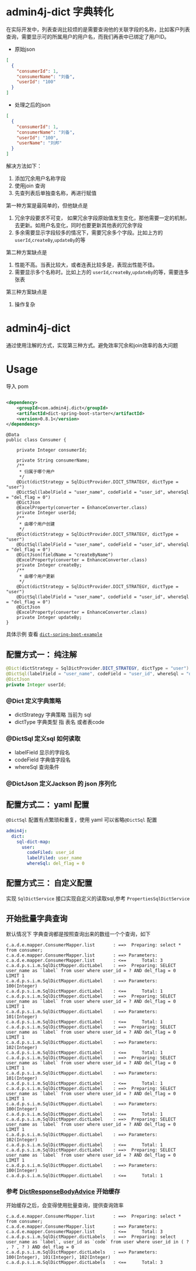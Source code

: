 # admin4j-dict 字典转化

在实际开发中，列表查询比较烦的是需要查询他的关联字段的名称，比如客户列表查询，需要显示可的所属用户的用户名，而我们再表中已绑定了用户ID。

- 原始json

```json
[
  {
    "consumerId": 1,
    "consumerName": "刘备",
    "userId": "100"
  }
]
```

- 处理之后的json

```json
[
  {
    "consumerId": 1,
    "consumerName": "刘备",
    "userId": "100",
    "userName": "刘邦"
  }
]
```

解决方法如下：

1. 添加冗余用户名称字段
2. 使用join 查询
3. 先查列表后单独查名称，再进行赋值

第一种方案是最简单的，但他缺点是

1. 冗余字段要求不可变， 如果冗余字段原始值发生变化，那他需要一定的机制，去更新。如用户名变化，同时也要更新其他表的冗余字段
2. 多余需要显示字段较多的情况下，需要冗余多个字段。比如上方的 `userId`,`createBy`,`updateBy`的等

第二种方案缺点是

1. 性能不高。当表比较大，或者连表比较多是，表现出性能不佳。
2. 需要显示多个名称时。比如上方的 `userId`,`createBy`,`updateBy`的等，需要连多张表

第三种方案缺点是

1. 操作复杂

# admin4j-dict

通过使用注解的方式，实现第三种方式。避免效率冗余和join效率的各大问题

# Usage

导入 pom

```xml

<dependency>
    <groupId>com.admin4j.dict</groupId>
    <artifactId>dict-spring-boot-starter</artifactId>
    <version>0.8.1</version>
</dependency>
```

```
@Data
public class Consumer {

    private Integer consumerId;

    private String consumerName;
    /**
     * 归属于哪个用户
     */
    @Dict(dictStrategy = SqlDictProvider.DICT_STRATEGY, dictType = "user")
    @DictSql(labelField = "user_name", codeField = "user_id", whereSql = "del_flag = 0")
    @DictJson
    @ExcelProperty(converter = EnhanceConverter.class)
    private Integer userId;
    /**
     * 由哪个用户创建
     */
    @Dict(dictStrategy = SqlDictProvider.DICT_STRATEGY, dictType = "user")
    @DictSql(labelField = "user_name", codeField = "user_id", whereSql = "del_flag = 0")
    @DictJson(fieldName = "createByName")
    @ExcelProperty(converter = EnhanceConverter.class)
    private Integer createBy;
    /**
     * 由哪个用户更新
     */
    @Dict(dictStrategy = SqlDictProvider.DICT_STRATEGY, dictType = "user")
    @DictSql(labelField = "user_name", codeField = "user_id", whereSql = "del_flag = 0")
    @DictJson
    @ExcelProperty(converter = EnhanceConverter.class)
    private Integer updateBy;
}
```

具体示例 查看 [`dict-spring-boot-example`](https://github.com/admin4j/admin4j-dict/tree/master/dict-spring-boot-example)

## 配置方式一： 纯注解

```java
@Dict(dictStrategy = SqlDictProvider.DICT_STRATEGY, dictType = "user")
@DictSql(labelField = "user_name", codeField = "user_id", whereSql = "del_flag = 0")
@DictJson
private Integer userId;
```

### @Dict 定义字典策略

- dictStrategy 字典策略 当前为 sql
- dictType 字典类型 指 表名 或者表code

### @DictSql 定义sql 如何读取

- labelField 显示的字段名
- codeField 字典值字段名
- whereSql 查询条件

### @DictJson 定义Jackson 的 json 序列化

## 配置方式二： yaml 配置

`@DictSql` 配置有点繁琐和重复，使用 yaml 可以省略`@DictSql` 配置

```yaml
admin4j:
  dict:
    sql-dict-map:
      user:
        codeFiled: user_id
        labelFiled: user_name
        whereSql: del_flag = 0
```

## 配置方式三： 自定义配置

实现 `SqlDictService` 接口实现自定义的读取sql,参考 `PropertiesSqlDictService`

## 开始批量字典查询

默认情况下 字典查询都是按照查询出来的数组一个个查询，如下

```
c.a.d.e.mapper.ConsumerMapper.list       : ==>  Preparing: select * from consumer;
c.a.d.e.mapper.ConsumerMapper.list       : ==> Parameters: 
c.a.d.e.mapper.ConsumerMapper.list       : <==      Total: 3
c.a.d.p.s.i.m.SqlDictMapper.dictLabel    : ==>  Preparing: SELECT user_name as `label` from user where user_id = ? AND del_flag = 0 LIMIT 1
c.a.d.p.s.i.m.SqlDictMapper.dictLabel    : ==> Parameters: 100(Integer)
c.a.d.p.s.i.m.SqlDictMapper.dictLabel    : <==      Total: 1
c.a.d.p.s.i.m.SqlDictMapper.dictLabel    : ==>  Preparing: SELECT user_name as `label` from user where user_id = ? AND del_flag = 0 LIMIT 1
c.a.d.p.s.i.m.SqlDictMapper.dictLabel    : ==> Parameters: 101(Integer)
c.a.d.p.s.i.m.SqlDictMapper.dictLabel    : <==      Total: 1
c.a.d.p.s.i.m.SqlDictMapper.dictLabel    : ==>  Preparing: SELECT user_name as `label` from user where user_id = ? AND del_flag = 0 LIMIT 1
c.a.d.p.s.i.m.SqlDictMapper.dictLabel    : ==> Parameters: 102(Integer)
c.a.d.p.s.i.m.SqlDictMapper.dictLabel    : <==      Total: 1
c.a.d.p.s.i.m.SqlDictMapper.dictLabel    : ==>  Preparing: SELECT user_name as `label` from user where user_id = ? AND del_flag = 0 LIMIT 1
c.a.d.p.s.i.m.SqlDictMapper.dictLabel    : ==> Parameters: 101(Integer)
c.a.d.p.s.i.m.SqlDictMapper.dictLabel    : <==      Total: 1
c.a.d.p.s.i.m.SqlDictMapper.dictLabel    : ==>  Preparing: SELECT user_name as `label` from user where user_id = ? AND del_flag = 0 LIMIT 1
c.a.d.p.s.i.m.SqlDictMapper.dictLabel    : ==> Parameters: 100(Integer)
c.a.d.p.s.i.m.SqlDictMapper.dictLabel    : <==      Total: 1
c.a.d.p.s.i.m.SqlDictMapper.dictLabel    : ==>  Preparing: SELECT user_name as `label` from user where user_id = ? AND del_flag = 0 LIMIT 1
c.a.d.p.s.i.m.SqlDictMapper.dictLabel    : ==> Parameters: 102(Integer)
c.a.d.p.s.i.m.SqlDictMapper.dictLabel    : <==      Total: 1
c.a.d.p.s.i.m.SqlDictMapper.dictLabel    : ==>  Preparing: SELECT user_name as `label` from user where user_id = ? AND del_flag = 0 LIMIT 1
c.a.d.p.s.i.m.SqlDictMapper.dictLabel    : ==> Parameters: 100(Integer)
c.a.d.p.s.i.m.SqlDictMapper.dictLabel    : <==      Total: 1
```

### 参考 [DictResponseBodyAdvice](https://github.com/admin4j/admin4j-dict/blob/master/dict-spring-boot-example/src/main/java/com/admin4j/dict/example/DictResponseBodyAdvice.java) 开始缓存

开始缓存之后，会变得使用批量查询，提供查询效率

```
c.a.d.e.mapper.ConsumerMapper.list       : ==>  Preparing: select * from consumer;
c.a.d.e.mapper.ConsumerMapper.list       : ==> Parameters: 
c.a.d.e.mapper.ConsumerMapper.list       : <==      Total: 3
c.a.d.p.s.i.m.SqlDictMapper.dictLabels   : ==>  Preparing: select user_name as `label`, user_id as `code` from user where user_id in ( ? , ? , ? ) AND del_flag = 0
c.a.d.p.s.i.m.SqlDictMapper.dictLabels   : ==> Parameters: 100(Integer), 101(Integer), 102(Integer)
c.a.d.p.s.i.m.SqlDictMapper.dictLabels   : <==      Total: 3
```
